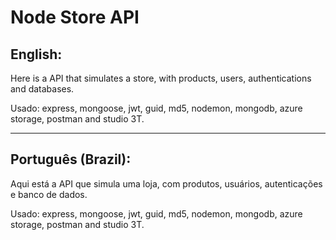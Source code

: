 # Node Store API

<h2>English:</h2>
<p>
Here is a API that simulates a store, with products, users, authentications and databases.

Usado: express, mongoose, jwt, guid, md5, nodemon, mongodb, azure storage, postman and studio 3T.
</p>

-------------------------------------------------------------------

<h2>Português (Brazil):</h2>
<p>
Aqui está a API que simula uma loja, com produtos, usuários, autenticações e banco de dados.

Usado: express, mongoose, jwt, guid, md5, nodemon, mongodb, azure storage, postman and studio 3T.
</p>